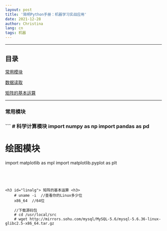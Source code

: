 ```yaml
---
layout: post
title: '简明Python手册：机器学习实战应用'
date: 2021-12-28
author: Christina
lang: cn
tags: 机器
---
```


---

## 目录

<a href="#model">常用模块</a>

<a href="#dataload">数据读取</a>

<a href="#linalg">矩阵的基本运算</a>



------
<h3 id="model"> 常用模块<h3>
```
# 科学计算模块
import numpy as np
import pandas as pd

# 绘图模块
import matplotlib as mpl
import matplotlib.pyplot as plt
```




<h3 id="linalg"> 矩阵的基本运算 <h3>
    # uname -i  //查看你的Linux多少位  
    x86_64  //64位
    
    //下载源码包
    # cd /usr/local/src
    # wget http://mirrors.sohu.com/mysql/MySQL-5.6/mysql-5.6.36-linux-glibc2.5-x86_64.tar.gz



